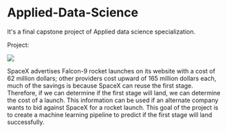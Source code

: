 # Applied-Data-Science
It's a final capstone project of Applied data science specialization.

Project:

<a href="https://stackoverflow.com/"><img src="https://upload.wikimedia.org/wikipedia/commons/thumb/2/2b/SpaceX_Demo-2_Launch_%28NHQ202005300044%29_%28cropped%29.jpg/220px-SpaceX_Demo-2_Launch_%28NHQ202005300044%29_%28cropped%29.jpg"></img></a>

SpaceX advertises Falcon-9 rocket launches on its website with a cost of 62 million dollars; other providers cost upward of 165 million dollars each, much of the savings is because SpaceX can reuse the first stage. Therefore, if we can determine if the first stage will land, we can determine the cost of a launch. This information can be used if an alternate company wants to bid against SpaceX for a rocket launch. This goal of the project is to create a machine learning pipeline to predict if the first stage will land successfully.



